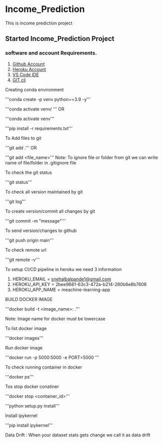 # Income_Prediction
This is income prediction project


## Started Income_Prediction Project

### software and account Requirements.

1. [Github Account](https://github.com)
2. [Heroku Account](https://dashboard.heroku.com/login)
3. [VS Code IDE](https://code.visualstudio.com/download)
4. [GIT cli](https://git-scm.com/downloads)


Creating conda environment

'''conda create -p venv python==3.9 -y'''

'''conda activate venv/
'''
OR

'''conda activate venv'''

'''pip install -r requirements.txt'''

To Add files to git

'''git add .'''
OR

'''git add <file_name>'''
Note: To ignore file or folder from git we can write name of file/folder in .gitignore file

To check the git status

'''git status'''

To check all version maintained by git

'''git log'''

To create version/commit all changes by git

'''git commit -m "message"'''

To send version/changes to github

'''git push origin main'''

To check remote url

'''git remote -v'''

To setup CI/CD pipeline in heroku we need 3 information

1. HEROKU_EMAIL = snehalbalpande1@gmail.com
2. HEROKU_API_KEY = 2bee9681-63c3-472a-b214-280b8e8b7606
3. HEROKU_APP_NAME = meachine-learning-app

BUILD DOCKER IMAGE

'''docker build -t <image_name>:<tagname> .'''

Note: Image name for docker must be lowercase

To list docker image

'''docker images'''

Run docker image

'''docker run -p 5000:5000 -e PORT=5000 '''

To check running container in docker

'''docker ps'''

Tos stop docker conatiner

'''docker stop <container_id>'''

'''python setup.py install'''

Install ipykernel 

'''pip install ipykernel'''

Data Drift :
When your dataset stats gets change we call it as data drift